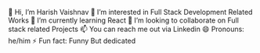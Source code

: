👋 Hi, I’m Harish Vaishnav
👀 I’m interested in Full Stack Development Related Works
 🌱 I’m currently learning React
💞️ I’m looking to collaborate on Full stack related Projects
📫 You can reach me out via Linkedin
😄 Pronouns: he/him
⚡ Fun fact: Funny But dedicated


